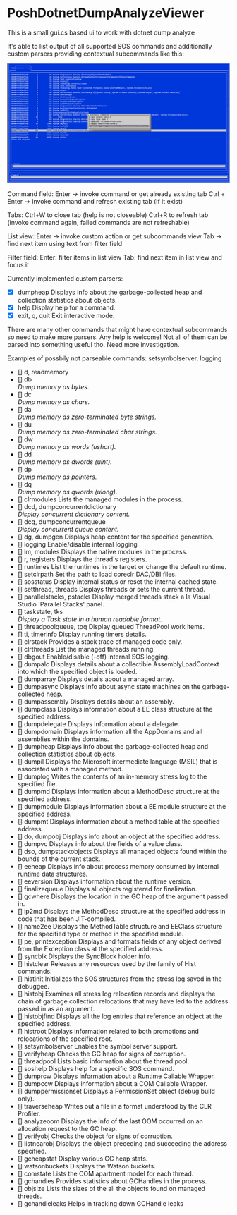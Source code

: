 # PoshDotnetDumpAnalyzeViewer
This is a small gui.cs based ui to work with dotnet dump analyze

It's able to list output of all supported SOS commands and additionally custom parsers providing contextual subcommands like this:

![img.png](img.png)

Command field:
Enter -> invoke command or get already existing tab
Ctrl + Enter -> invoke command and refresh existing tab (if it exist) 

Tabs:
Ctrl+W to close tab (help is not closeable)
Ctrl+R to refresh tab (invoke command again, failed commands are not refreshable)

List view:
Enter -> invoke custom action or get subcommands view
Tab -> find next item using text from filter field

Filter field:
Enter: filter items in list view 
Tab: find next item in list view and focus it

Currently implemented custom parsers:

- [x] dumpheap <arguments>                       Displays info about the garbage-collected heap and collection statistics about objects.
- [x] help <command>                             Display help for a command.
- [x] exit, q, quit                              Exit interactive mode.

There are many other commands that might have contextual subcommands so need to make more parsers. Any help is welcome!
Not all of them can be parsed into something useful tho. Need more investigation.

Examples of possbily not parseable commands:
setsymbolserver, logging

- [] d, readmemory
- [] db <address>                               Dump memory as bytes.
- [] dc <address>                               Dump memory as chars.
- [] da <address>                               Dump memory as zero-terminated byte strings.
- [] du <address>                               Dump memory as zero-terminated char strings.
- [] dw <address>                               Dump memory as words (ushort).
- [] dd <address>                               Dump memory as dwords (uint).
- [] dp <address>                               Dump memory as pointers.
- [] dq <address>                               Dump memory as qwords (ulong).
- [] clrmodules                                 Lists the managed modules in the process.
- [] dcd, dumpconcurrentdictionary <address>    Display concurrent dictionary content.
- [] dcq, dumpconcurrentqueue <address>         Display concurrent queue content.
- [] dg, dumpgen <generation>                   Displays heap content for the specified generation.
- [] logging                                    Enable/disable internal logging
- [] lm, modules                                Displays the native modules in the process.
- [] r, registers                               Displays the thread's registers.
- [] runtimes                                   List the runtimes in the target or change the default runtime.
- [] setclrpath <path>                          Set the path to load coreclr DAC/DBI files.
- [] sosstatus                                  Display internal status or reset the internal cached state.
- [] setthread, threads <thread>                Displays threads or sets the current thread.
- [] parallelstacks, pstacks                    Display merged threads stack a la Visual Studio 'Parallel Stacks' panel.
- [] taskstate, tks <address>                   Display a Task state in a human readable format.
- [] threadpoolqueue, tpq                       Display queued ThreadPool work items.
- [] ti, timerinfo                              Display running timers details.
- [] clrstack <arguments>                       Provides a stack trace of managed code only.
- [] clrthreads <arguments>                     List the managed threads running.
- [] dbgout <arguments>                         Enable/disable (-off) internal SOS logging.
- [] dumpalc <arguments>                        Displays details about a collectible AssemblyLoadContext into which the specified object is loaded.
- [] dumparray <arguments>                      Displays details about a managed array.
- [] dumpasync <arguments>                      Displays info about async state machines on the garbage-collected heap.
- [] dumpassembly <arguments>                   Displays details about an assembly.
- [] dumpclass <arguments>                      Displays information about a EE class structure at the specified address.
- [] dumpdelegate <arguments>                   Displays information about a delegate.
- [] dumpdomain <arguments>                     Displays information all the AppDomains and all assemblies within the domains.
- [] dumpheap <arguments>                       Displays info about the garbage-collected heap and collection statistics about objects.
- [] dumpil <arguments>                         Displays the Microsoft intermediate language (MSIL) that is associated with a managed method.
- [] dumplog <arguments>                        Writes the contents of an in-memory stress log to the specified file.
- [] dumpmd <arguments>                         Displays information about a MethodDesc structure at the specified address.
- [] dumpmodule <arguments>                     Displays information about a EE module structure at the specified address.
- [] dumpmt <arguments>                         Displays information about a method table at the specified address.
- [] do, dumpobj <arguments>                    Displays info about an object at the specified address.
- [] dumpvc <arguments>                         Displays info about the fields of a value class.
- [] dso, dumpstackobjects <arguments>          Displays all managed objects found within the bounds of the current stack.
- [] eeheap <arguments>                         Displays info about process memory consumed by internal runtime data structures.
- [] eeversion <arguments>                      Displays information about the runtime version.
- [] finalizequeue <arguments>                  Displays all objects registered for finalization.
- [] gcwhere <arguments>                        Displays the location in the GC heap of the argument passed in.
- [] ip2md <arguments>                          Displays the MethodDesc structure at the specified address in code that has been JIT-compiled.
- [] name2ee <arguments>                        Displays the MethodTable structure and EEClass structure for the specified type or method in the specified module.
- [] pe, printexception <arguments>             Displays and formats fields of any object derived from the Exception class at the specified address.
- [] syncblk <arguments>                        Displays the SyncBlock holder info.
- [] histclear <arguments>                      Releases any resources used by the family of Hist commands.
- [] histinit <arguments>                       Initializes the SOS structures from the stress log saved in the debuggee.
- [] histobj <arguments>                        Examines all stress log relocation records and displays the chain of garbage collection relocations that may have led to the address passed in as an argument.
- [] histobjfind <arguments>                    Displays all the log entries that reference an object at the specified address.
- [] histroot <arguments>                       Displays information related to both promotions and relocations of the specified root.
- [] setsymbolserver <arguments>                Enables the symbol server support.
- [] verifyheap <arguments>                     Checks the GC heap for signs of corruption.
- [] threadpool <arguments>                     Lists basic information about the thread pool.
- [] soshelp <arguments>                        Displays help for a specific SOS command.
- [] dumprcw <arguments>                        Displays information about a Runtime Callable Wrapper.
- [] dumpccw <arguments>                        Displays information about a COM Callable Wrapper.
- [] dumppermissionset <arguments>              Displays a PermissionSet object (debug build only).
- [] traverseheap <arguments>                   Writes out a file in a format understood by the CLR Profiler.
- [] analyzeoom <arguments>                     Displays the info of the last OOM occurred on an allocation request to the GC heap.
- [] verifyobj <arguments>                      Checks the object for signs of corruption.
- [] listnearobj <arguments>                    Displays the object preceding and succeeding the address specified.
- [] gcheapstat <arguments>                     Display various GC heap stats.
- [] watsonbuckets <arguments>                  Displays the Watson buckets.
- [] comstate <arguments>                       Lists the COM apartment model for each thread.
- [] gchandles <arguments>                      Provides statistics about GCHandles in the process.
- [] objsize <arguments>                        Lists the sizes of the all the objects found on managed threads.
- [] gchandleleaks <arguments>                  Helps in tracking down GCHandle leaks